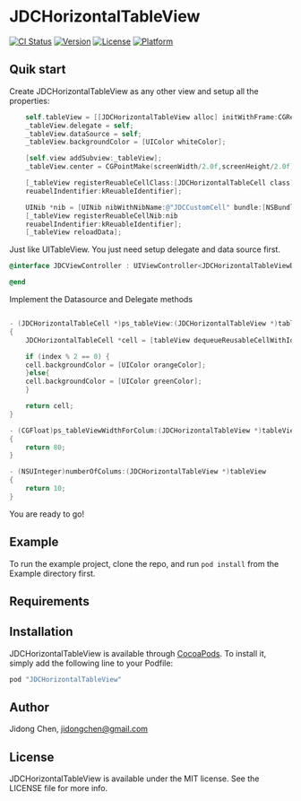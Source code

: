 # JDCHorizontalTableView

[![CI Status](http://img.shields.io/travis/nightwolf-chen/JDCHorizontalTableView.svg?style=flat)](https://travis-ci.org/nightwolf-chen/JDCHorizontalTableView)
[![Version](https://img.shields.io/cocoapods/v/JDCHorizontalTableView.svg?style=flat)](http://cocoapods.org/pods/JDCHorizontalTableView)
[![License](https://img.shields.io/cocoapods/l/JDCHorizontalTableView.svg?style=flat)](http://cocoapods.org/pods/JDCHorizontalTableView)
[![Platform](https://img.shields.io/cocoapods/p/JDCHorizontalTableView.svg?style=flat)](http://cocoapods.org/pods/JDCHorizontalTableView)

## Quik start

Create JDCHorizontalTableView as any other view and setup all the properties:
```objective-c
    self.tableView = [[JDCHorizontalTableView alloc] initWithFrame:CGRectMake(0, 0, screenWidth, 300)];
    _tableView.delegate = self;
    _tableView.dataSource = self;
    _tableView.backgroundColor = [UIColor whiteColor];

    [self.view addSubview:_tableView];
    _tableView.center = CGPointMake(screenWidth/2.0f,screenHeight/2.0f);

    [_tableView registerReuableCellClass:[JDCHorizontalTableCell class]
    reuabelIndentifier:kReuableIdentifier];

    UINib *nib = [UINib nibWithNibName:@"JDCCustomCell" bundle:[NSBundle mainBundle]];
    [_tableView registerReuableCellNib:nib
    reuabelIndentifier:kReuableIdentifier];
    [_tableView reloadData];
```

Just like UITableView. You just need setup delegate and data source first.
```objective-c
@interface JDCViewController : UIViewController<JDCHorizontalTableViewDataSource,JDCHorizontalTableViewDelegate>

@end
```

Implement the Datasource and Delegate methods
```objective-c

- (JDCHorizontalTableCell *)ps_tableView:(JDCHorizontalTableView *)tableView columForIndexPath:(NSUInteger)index
{
    JDCHorizontalTableCell *cell = [tableView dequeueReusableCellWithIdentifier:kReuableIdentifier];

    if (index % 2 == 0) {
    cell.backgroundColor = [UIColor orangeColor];
    }else{
    cell.backgroundColor = [UIColor greenColor];
    }

    return cell;
}

- (CGFloat)ps_tableViewWidthForColum:(JDCHorizontalTableView *)tableView colum:(NSUInteger)colum
{
    return 80;
}

- (NSUInteger)numberOfColums:(JDCHorizontalTableView *)tableView
{
    return 10;
}

```

You are ready to go! 


## Example

To run the example project, clone the repo, and run `pod install` from the Example directory first.

## Requirements

## Installation

JDCHorizontalTableView is available through [CocoaPods](http://cocoapods.org). To install
it, simply add the following line to your Podfile:

```ruby
pod "JDCHorizontalTableView"
```

## Author

Jidong Chen, jidongchen@gmail.com

## License

JDCHorizontalTableView is available under the MIT license. See the LICENSE file for more info.
